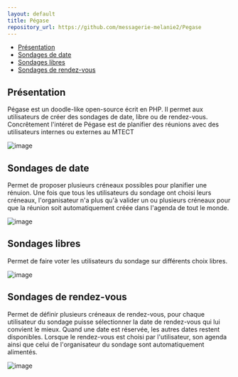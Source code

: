 ```yaml
---
layout: default
title: Pégase
repository_url: https://github.com/messagerie-melanie2/Pegase
---
```


- [Présentation](#présentation)
- [Sondages de date](#sondages-de-date)
- [Sondages libres](#sondages-libres)
- [Sondages de rendez-vous](#sondages-de-rendez-vous)

## Présentation

Pégase est un doodle-like open-source écrit en PHP. Il permet aux utilisateurs de créer des sondages de date, libre ou de rendez-vous. Concrêtement l'intéret de Pégase est de planifier des réunions avec des utilisateurs internes ou externes au MTECT

![image](https://github.com/messagerie-melanie2/messagerie-melanie2.github.io/assets/3693239/69cdec17-88f0-4146-af68-b137b438c8e0)

## Sondages de date

Permet de proposer plusieurs créneaux possibles pour planifier une rénuion. Une fois que tous les utilisateurs du sondage ont choisi leurs créneaux, l'organisateur n'a plus qu'à valider un ou plusieurs créneaux pour que la réunion soit automatiquement créée dans l'agenda de tout le monde.

![image](https://github.com/messagerie-melanie2/messagerie-melanie2.github.io/assets/3693239/b56856e0-01b2-4f4a-8c2f-67aab997fc28)

## Sondages libres

Permet de faire voter les utilisateurs du sondage sur différents choix libres.

![image](https://github.com/messagerie-melanie2/messagerie-melanie2.github.io/assets/3693239/176ea22a-e5fa-4c5a-9fee-857172679e60)

## Sondages de rendez-vous

Permet de définir plusieurs créneaux de rendez-vous, pour chaque utilisateur du sondage puisse sélectionner la date de rendez-vous qui lui convient le mieux. Quand une date est réservée, les autres dates restent disponibles. Lorsque le rendez-vous est choisi par l'utilisateur, son agenda ainsi que celui de l'organisateur du sondage sont automatiquement alimentés.

![image](https://github.com/messagerie-melanie2/messagerie-melanie2.github.io/assets/3693239/ff30032c-f001-441c-b92c-246770c2ecd5)

